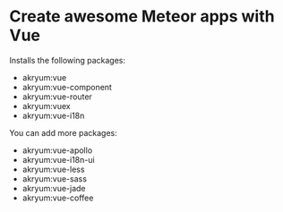 # Create awesome Meteor apps with Vue

Installs the following packages:

 - akryum:vue
 - akryum:vue-component
 - akryum:vue-router
 - akryum:vuex
 - akryum:vue-i18n

You can add more packages:

 - akryum:vue-apollo
 - akryum:vue-i18n-ui
 - akryum:vue-less
 - akryum:vue-sass
 - akryum:vue-jade
 - akryum:vue-coffee
